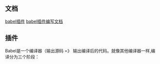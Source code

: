 ## 文档
[babel插件](https://www.babeljs.cn/docs/plugins)
[babel插件编写文档](https://github.com/jamiebuilds/babel-handbook/blob/master/translations/zh-Hans/plugin-handbook.md#toc-writing-your-first-babel-plugin)

## 插件

Babel是一个编译器（输出源码 =》 输出编译后的代码。就像其他编译器一样,编译分为三个阶段：